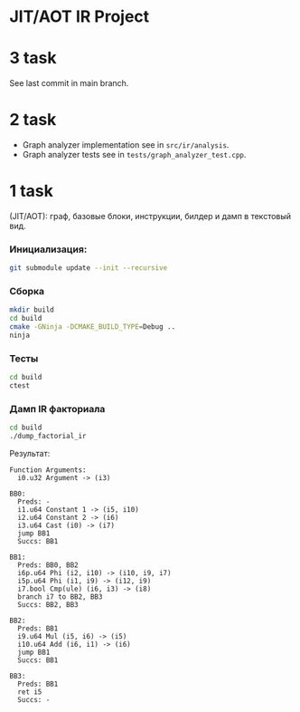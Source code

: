# JIT/AOT IR Project


# 3 task
See last commit in main branch.


# 2 task
- Graph analyzer implementation see in `src/ir/analysis`.
- Graph analyzer tests see in `tests/graph_analyzer_test.cpp`.


# 1 task

(JIT/AOT): граф, базовые блоки, инструкции, билдер и дамп в текстовый вид.

### Инициализация:
```bash
git submodule update --init --recursive
```

### Сборка
```bash
mkdir build
cd build
cmake -GNinja -DCMAKE_BUILD_TYPE=Debug ..
ninja
```

### Тесты
```bash
cd build
ctest
```

### Дамп IR факториала
```bash
cd build
./dump_factorial_ir
```

Результат:

```
Function Arguments:
  i0.u32 Argument -> (i3)

BB0:
  Preds: -
  i1.u64 Constant 1 -> (i5, i10)
  i2.u64 Constant 2 -> (i6)
  i3.u64 Cast (i0) -> (i7)
  jump BB1
  Succs: BB1

BB1:
  Preds: BB0, BB2
  i6p.u64 Phi (i2, i10) -> (i10, i9, i7)
  i5p.u64 Phi (i1, i9) -> (i12, i9)
  i7.bool Cmp(ule) (i6, i3) -> (i8)
  branch i7 to BB2, BB3
  Succs: BB2, BB3

BB2:
  Preds: BB1
  i9.u64 Mul (i5, i6) -> (i5)
  i10.u64 Add (i6, i1) -> (i6)
  jump BB1
  Succs: BB1

BB3:
  Preds: BB1
  ret i5
  Succs: -
```
